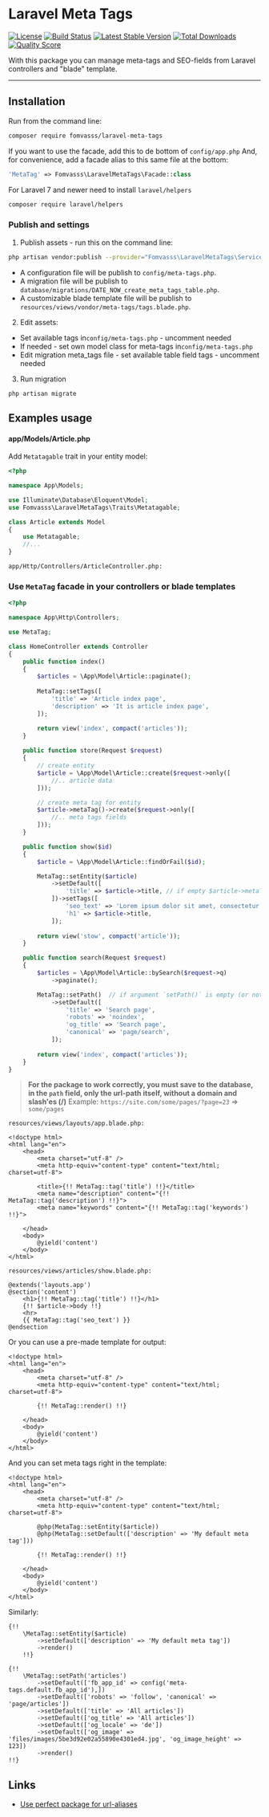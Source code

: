 # Laravel Meta Tags

[![License](https://img.shields.io/packagist/l/fomvasss/laravel-meta-tags.svg?style=for-the-badge)](https://packagist.org/packages/fomvasss/laravel-meta-tags)
[![Build Status](https://img.shields.io/github/stars/fomvasss/laravel-meta-tags.svg?style=for-the-badge)](https://github.com/fomvasss/laravel-meta-tags)
[![Latest Stable Version](https://img.shields.io/packagist/v/fomvasss/laravel-meta-tags.svg?style=for-the-badge)](https://packagist.org/packages/fomvasss/laravel-meta-tags)
[![Total Downloads](https://img.shields.io/packagist/dt/fomvasss/laravel-meta-tags.svg?style=for-the-badge)](https://packagist.org/packages/fomvasss/laravel-meta-tags)
[![Quality Score](https://img.shields.io/scrutinizer/g/fomvasss/laravel-meta-tags.svg?style=for-the-badge)](https://scrutinizer-ci.com/g/fomvasss/laravel-meta-tags)

With this package you can manage meta-tags and SEO-fields from Laravel controllers and "blade" template.

----------

## Installation

Run from the command line:

```bash
composer require fomvasss/laravel-meta-tags
```

If you want to use the facade, add this to de bottom of `config/app.php` And, for convenience, add a facade alias to this same file at the bottom:
```php
'MetaTag' => Fomvasss\LaravelMetaTags\Facade::class
```

For Laravel 7 and newer need to install `laravel/helpers`
```bash
composer require laravel/helpers
```


### Publish and settings

1) Publish assets - run this on the command line:

```bash
php artisan vendor:publish --provider="Fomvasss\LaravelMetaTags\ServiceProvider"
```
- A configuration file will be publish to `config/meta-tags.php`.
- A migration file will be publish to `database/migrations/DATE_NOW_create_meta_tags_table.php`.
- A customizable blade template file will be publish to `resources/views/vondor/meta-tags/tags.blade.php`.

2) Edit assets:

 - Set available tags in`config/meta-tags.php` - uncomment needed
 - If needed - set own model class for meta-tags in`config/meta-tags.php`
 - Edit migration meta_tags file - set available table field tags - uncomment needed

3) Run migration
```
php artisan migrate
```

## Examples usage

#### app/Models/Article.php

Add `Metatagable` trait in your entity model:

```php
<?php

namespace App\Models;

use Illuminate\Database\Eloquent\Model;
use Fomvasss\LaravelMetaTags\Traits\Metatagable;

class Article extends Model
{
    use Metatagable;
    //...
}
```

```
app/Http/Controllers/ArticleController.php:
```

### Use `MetaTag` facade in your controllers or blade templates

```php
<?php 

namespace App\Http\Controllers;

use MetaTag;

class HomeController extends Controller 
{
    public function index()
    {
        $articles = \App\Model\Article::paginate();
        
        MetaTag::setTags([
            'title' => 'Article index page',
            'description' => 'It is article index page',
        ]);

        return view('index', compact('articles'));
    }
    
    public function store(Request $request)
    {
    	// create entity
        $article = \App\Model\Article::create($request->only([
            //.. article data
        ]));

		// create meta tag for entity
        $article->metaTag()->create($request->only([
            //.. meta tags fields
        ]));
    }

    public function show($id)
    {
        $article = \App\Model\Article::findOrFail($id);

        MetaTag::setEntity($article)
            ->setDefault([
                'title' => $article->title, // if empty $article->metaTag->title - show this title
			])->setTags([
				'seo_text' => 'Lorem ipsum dolor sit amet, consectetur adipiscing elit, sed do eiusmod tempor incididunt ut labore et dolore magna aliqua. Ut enim ad minim veniam, quis nostrud exercitation ullamco laboris nisi ut aliquip ex ea commodo consequat.',
				'h1' => $article->title,   
			]);
        
        return view('stow', compact('article'));
    }

    public function search(Request $request)
    {
        $articles = \App\Model\Article::bySearch($request->q)
            ->paginate();

        MetaTag::setPath()  // if argument `setPath()` is empty (or not set) - path = `request()->path()`
            ->setDefault([
                'title' => 'Search page',
                'robots' => 'noindex',
                'og_title' => 'Search page',
                'canonical' => 'page/search',
            ]);
        
        return view('index', compact('articles'));
    }
}
```

> **For the package to work correctly, you must save to the database, in the `path` field, only the url-path itself, without a domain and slash'es (/)**
Example: `https://site.com/some/pages/?page=23` => `some/pages`

```
resources/views/layouts/app.blade.php:
```

```blade
<!doctype html>
<html lang="en">
    <head>
        <meta charset="utf-8" />
        <meta http-equiv="content-type" content="text/html; charset=utf-8">

        <title>{!! MetaTag::tag('title') !!}</title>
        <meta name="description" content="{!! MetaTag::tag('description') !!}">
        <meta name="keywords" content="{!! MetaTag::tag('keywords') !!}">
        
    </head>
    <body>
        @yield('content')
    </body>
</html>
```

```
resources/views/articles/show.blade.php:
```
```blade
@extends('layouts.app')
@section('content')
	<h1>{!! MetaTag::tag('title') !!}</h1>
	{!! $article->body !!}
	<hr>
	{{ MetaTag::tag('seo_text') }}
@endsection
```

Or you can use a pre-made template for output:

```blade
<!doctype html>
<html lang="en">
    <head>
        <meta charset="utf-8" />
        <meta http-equiv="content-type" content="text/html; charset=utf-8">

        {!! MetaTag::render() !!}
        
    </head>
    <body>
        @yield('content')
    </body>
</html>
```

And you can set meta tags right in the template:

```blade
<!doctype html>
<html lang="en">
    <head>
        <meta charset="utf-8" />
        <meta http-equiv="content-type" content="text/html; charset=utf-8">
        
        @php(MetaTag::setEntity($article))
        @php(MetaTag::setDefault(['description' => 'My default meta tag']))
        
        {!! MetaTag::render() !!}
        
    </head>
    <body>
        @yield('content')
    </body>
</html>
```

Similarly:

```blade
{!!
    \MetaTag::setEntity($article)
        ->setDefault(['description' => 'My default meta tag'])
        ->render()
    !!}
```

```blade
{!! 
    \MetaTag::setPath('articles')
        ->setDefault(['fb_app_id' => config('meta-tags.default.fb_app_id'),])
        ->setDefault(['robots' => 'follow', 'canonical' => 'page/articles'])
        ->setDefault(['title' => 'All articles'])
        ->setDefault(['og_title' => 'All articles'])
        ->setDefault(['og_locale' => 'de'])
        ->setDefault(['og_image' => 'files/images/5be3d92e02a55890e4301ed4.jpg', 'og_image_height' => 123])
        ->render() 
!!}
```

## Links

* [Use perfect package for url-aliases](https://github.com/fomvasss/laravel-url-aliases)
